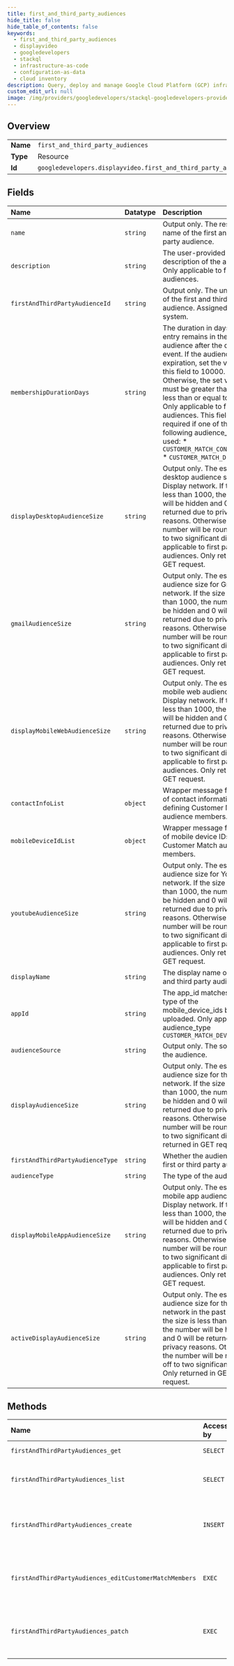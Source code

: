 ```yaml
---
title: first_and_third_party_audiences
hide_title: false
hide_table_of_contents: false
keywords:
  - first_and_third_party_audiences
  - displayvideo
  - googledevelopers    
  - stackql
  - infrastructure-as-code
  - configuration-as-data
  - cloud inventory
description: Query, deploy and manage Google Cloud Platform (GCP) infrastructure and resources using SQL
custom_edit_url: null
image: /img/providers/googledevelopers/stackql-googledevelopers-provider-featured-image.png
---
```

  
    

## Overview
<table><tbody>
<tr><td><b>Name</b></td><td><code>first_and_third_party_audiences</code></td></tr>
<tr><td><b>Type</b></td><td>Resource</td></tr>
<tr><td><b>Id</b></td><td><code>googledevelopers.displayvideo.first_and_third_party_audiences</code></td></tr>
</tbody></table>

## Fields
| Name | Datatype | Description |
|:-----|:---------|:------------|
| `name` | `string` | Output only. The resource name of the first and third party audience. |
| `description` | `string` | The user-provided description of the audience. Only applicable to first party audiences. |
| `firstAndThirdPartyAudienceId` | `string` | Output only. The unique ID of the first and third party audience. Assigned by the system. |
| `membershipDurationDays` | `string` | The duration in days that an entry remains in the audience after the qualifying event. If the audience has no expiration, set the value of this field to 10000. Otherwise, the set value must be greater than 0 and less than or equal to 540. Only applicable to first party audiences. This field is required if one of the following audience_type is used: * `CUSTOMER_MATCH_CONTACT_INFO` * `CUSTOMER_MATCH_DEVICE_ID` |
| `displayDesktopAudienceSize` | `string` | Output only. The estimated desktop audience size in Display network. If the size is less than 1000, the number will be hidden and 0 will be returned due to privacy reasons. Otherwise, the number will be rounded off to two significant digits. Only applicable to first party audiences. Only returned in GET request. |
| `gmailAudienceSize` | `string` | Output only. The estimated audience size for Gmail network. If the size is less than 1000, the number will be hidden and 0 will be returned due to privacy reasons. Otherwise, the number will be rounded off to two significant digits. Only applicable to first party audiences. Only returned in GET request. |
| `displayMobileWebAudienceSize` | `string` | Output only. The estimated mobile web audience size in Display network. If the size is less than 1000, the number will be hidden and 0 will be returned due to privacy reasons. Otherwise, the number will be rounded off to two significant digits. Only applicable to first party audiences. Only returned in GET request. |
| `contactInfoList` | `object` | Wrapper message for a list of contact information defining Customer Match audience members. |
| `mobileDeviceIdList` | `object` | Wrapper message for a list of mobile device IDs defining Customer Match audience members. |
| `youtubeAudienceSize` | `string` | Output only. The estimated audience size for YouTube network. If the size is less than 1000, the number will be hidden and 0 will be returned due to privacy reasons. Otherwise, the number will be rounded off to two significant digits. Only applicable to first party audiences. Only returned in GET request. |
| `displayName` | `string` | The display name of the first and third party audience. |
| `appId` | `string` | The app_id matches with the type of the mobile_device_ids being uploaded. Only applicable to audience_type `CUSTOMER_MATCH_DEVICE_ID` |
| `audienceSource` | `string` | Output only. The source of the audience. |
| `displayAudienceSize` | `string` | Output only. The estimated audience size for the Display network. If the size is less than 1000, the number will be hidden and 0 will be returned due to privacy reasons. Otherwise, the number will be rounded off to two significant digits. Only returned in GET request. |
| `firstAndThirdPartyAudienceType` | `string` | Whether the audience is a first or third party audience. |
| `audienceType` | `string` | The type of the audience. |
| `displayMobileAppAudienceSize` | `string` | Output only. The estimated mobile app audience size in Display network. If the size is less than 1000, the number will be hidden and 0 will be returned due to privacy reasons. Otherwise, the number will be rounded off to two significant digits. Only applicable to first party audiences. Only returned in GET request. |
| `activeDisplayAudienceSize` | `string` | Output only. The estimated audience size for the Display network in the past month. If the size is less than 1000, the number will be hidden and 0 will be returned due to privacy reasons. Otherwise, the number will be rounded off to two significant digits. Only returned in GET request. |
## Methods
| Name | Accessible by | Required Params | Description |
|:-----|:--------------|:----------------|:------------|
| `firstAndThirdPartyAudiences_get` | `SELECT` | `firstAndThirdPartyAudiencesId` | Gets a first and third party audience. |
| `firstAndThirdPartyAudiences_list` | `SELECT` |  | Lists first and third party audiences. The order is defined by the order_by parameter. |
| `firstAndThirdPartyAudiences_create` | `INSERT` |  | Creates a FirstAndThirdPartyAudience. Only supported for the following audience_type: * `CUSTOMER_MATCH_CONTACT_INFO` * `CUSTOMER_MATCH_DEVICE_ID` |
| `firstAndThirdPartyAudiences_editCustomerMatchMembers` | `EXEC` | `firstAndThirdPartyAudiencesId` | Updates the member list of a Customer Match audience. Only supported for the following audience_type: * `CUSTOMER_MATCH_CONTACT_INFO` * `CUSTOMER_MATCH_DEVICE_ID` |
| `firstAndThirdPartyAudiences_patch` | `EXEC` | `firstAndThirdPartyAudiencesId` | Updates an existing FirstAndThirdPartyAudience. Only supported for the following audience_type: * `CUSTOMER_MATCH_CONTACT_INFO` * `CUSTOMER_MATCH_DEVICE_ID` |
